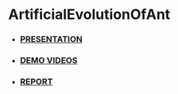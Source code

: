 # ArtificialEvolutionOfAnt
<ul>
<li><h3><a href="https://github.com/yash-khandelwal/ArtificialEvolutionOfAnt/blob/master/Report%20and%20presentation/Major_project.pdf">PRESENTATION</a></h3></li>
<li><h3><a href="https://www.youtube.com/watch?v=HRsb3pedi08&list=PLB8mFamttkNfrlYAI_HQ0wXDFmejP31Om">DEMO VIDEOS</a></h3></li>
<li><h3><a href="https://github.com/yash-khandelwal/ArtificialEvolutionOfAnt/blob/master/Report%20and%20presentation/major_report.pdf">REPORT</a></h3></li>
</ul>
